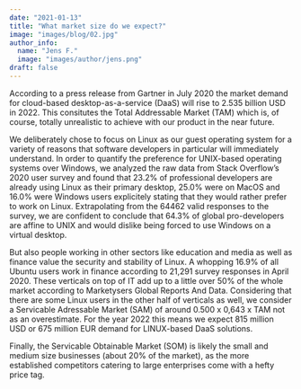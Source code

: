 ```yaml
---
date: "2021-01-13"
title: "What market size do we expect?"
image: "images/blog/02.jpg"
author_info: 
  name: "Jens F."
  image: "images/author/jens.png"
draft: false
---
```


<!-- Die Folie über eure potenzielle Marktgröße ist enorm wichtig, denn sie gibt uns erste Eindrücke darüber, wie ihr eure Geschäfts- und Wachstumsmöglichkeiten einschätzt. Es gibt hier verschiedenste Möglichkeiten eure Marktanalyse darzustellen. Ob Bottom Up, Top Down, TAM, SAM, SOM oder Szenario-Analysen – eurer Kreativität sind hier keine Grenzen gesetzt. Wichtig ist, dass die Größe eures Zielmarktes realistisch berechnet ist und das damit verbundene Potential ersichtlich wird. -->

According to a press release from Gartner in July 2020 the market demand for cloud-based desktop-as-a-service (DaaS) will rise to 2.535 billion USD in 2022. This consitutes the Total Addressable Market (TAM) which is, of course, totally unrealistic to achieve with our product in the near future.

We deliberately chose to focus on Linux as our guest operating system for a variety of reasons that software developers in particular will immediately understand. In order to quantify the preference for UNIX-based operating systems over Windows, we analyzed the raw data from Stack Overflow’s 2020 user survey and found that 23.2% of professional developers are already using Linux as their primary desktop, 25.0% were on MacOS and 16.0% were Windows users explicitely stating that they would rather prefer to work on Linux. Extrapolating from the 64462 valid responses to the survey, we are confident to conclude that 64.3% of global pro-developers are affine to UNIX and would dislike being forced to use Windows on a virtual desktop.

But also people working in other sectors like education and media as well as finance value the security and stability of Linux. A whopping 16.9% of all Ubuntu users work in finance according to 21,291 survey responses in April 2020. These verticals on top of IT add up to a little over 50% of the whole market according to Marketysers Global Reports And Data. Considering that there are some Linux users in the other half of verticals as well, we consider a Servicable Adressable Market (SAM) of around 0.500 x 0,643 x TAM not as an overestimate. For the year 2022 this means we expect 815 million USD or 675 million EUR demand for LINUX-based DaaS solutions.

Finally, the Servicable Obtainable Market (SOM) is likely the small and medium size businesses (about 20% of the market), as the more established competitors catering to large enterprises come with a hefty price tag.